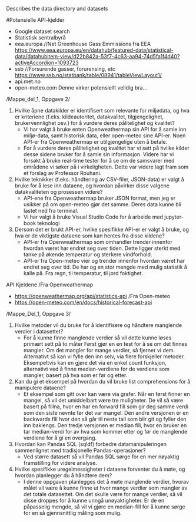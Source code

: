 Describes the data directory and datasets

#Potensielle API-kjelder
- Google dataset search
- Statistisk sentralbyrå
- eea.europa //Net Greenhouse Gass Emmissions fra EEA
    https://www.eea.europa.eu/en/datahub/featured-data/statistical-data/datahubitem-view/d22b842a-53f7-4c63-aa94-74d5fa1f4d40?activeAccordion=1093723
- ssb //Forsurende gasser, forurensing, etc
    https://www.ssb.no/statbank/table/08941/tableViewLayout1/
- api.met.no
- open-meteo.com
    Denne virker potensiellt velldig bra...


/Mappe_del_1, Oppgave 2/
1. Hvilke åpne datakilder er identifisert som relevante for miljødata, og hva er kriteriene (f.eks. kildeautoritet, datakvalitet, tilgjengelighet, brukervennlighet osv.) for å vurdere deres pålitelighet og kvalitet?
    - Vi har valgt å bruke enten Openweathermap sin API for å samle inn miljø-data, samt historisk data, eller open-meteo sine API-er. Noen API-er fra Openweathermap er utilgjengelige uten å betale. 
    - For å vurdere deres pålitelighet og kvalitet har vi sett på hvilke kilder desse sidene bruker for å samle sin informasjon. Videre har vi forsøkt å bruke real-time tester for å se om de samsvarer med områdene vi søker på i virkeligheten. Dette var videre lagt fram som et forslag av Professor Rouhani.
2. Hvilke teknikker (f.eks. håndtering av CSV-filer, JSON-data) er valgt å bruke for å lese inn dataene, og hvordan påvirker disse valgene datakvaliteten og prosessen videre?
    - API-ene fra Openweathermap bruker JSON format, men jeg er usikker på om open-meteo gjør det samme. Deres data kunne bli lastet ned fra terminal.
    - Vi har valgt å bruke Visual Studio Code for å arbeide med jupyter-book teknologi
3. Dersom det er brukt API-er, hvilke spesifikke API-er er valgt å bruke, og hva er de viktigste dataene som kan hentes fra disse kildene?
    - API-er fra Openweathermap som omhandler trender innenfor hvordan været har endret seg over tiden. Dette ligger sterkt med tanke på økende temperatur og sterkere vindforhold.
    - API-er fra Open-meteo vier og trender innenfor hvordan været har endret seg over tid. De har og en stor mengde med mulig statistik å kalle på. Fra regn, til temperatur, til jord foktighet. 

API Kjeldene
/Fra Openweathermap
- https://openweathermap.org/api/statistics-api
/Fra Open-meteo
- https://open-meteo.com/en/docs/historical-forecast-api

/Mappe_Del_1, Oppgave 3/

1. Hvilke metoder vil du bruke for å identifisere og håndtere manglende verdier i datasettet?
    - For å kunne finne manglende verdier så vil dette kunne løses primært sett på to måter Først gjør en en test for å se om det finnes mangler. Om det mangler for mange verdier, så fjerner vi dem. Alternativt så kan vi fylle den inn selv, via flere forskjeller metoder. Eksempeltvis kan en gjøre det via en enkel count funksjon, alternativt ved å finne median-verdiene for de verdiene som mangler, basert på hva som er før og etter. 
2. Kan du gi et eksempel på hvordan du vil bruke list comprehensions for å manipulere dataene?
    -  Et eksempel som gitt over kan være via grafer. Når en først finner en mangel, så vil det umiddelbart være tre muligheter. De vil så være basert på fillna, hvor en har en forward fill som gir deg samme verdi som den siste nevnte før det var mangel. Den andre versjonen er en backwards fill hvor den så går til neste tall som blir git og fyller den inn baklengs. Den tredje versjonen er median fill, hvor en bruker en tar median-verdi for av hva som kommer etter og før de manglende verdiene for å gi en overgang.
3. Hvordan kan Pandas SQL (sqldf) forbedre datamanipuleringen sammenlignet med tradisjonelle Pandas-operasjoner?
    - Ved større datasett så vil Pandas SQL sørge for en mer nøyaktig framstilling for videre analyse.
4. Hvilke spesifikke uregelmessigheter i dataene forventer du å møte, og hvordan planlegger du å håndtere dem?
    - I denne oppgaven planlegges det å møte manglende verdier, hvorav målet vil være å kunne finne ut hvor mange verdier som mangler av det totale datasettet. Om det skulle være for mange verdier, så vil disse droppes for å kunne unngå unøyaktigheter. Er de en påpasselig mengde, så vil vi gjøre en median-fill for å kunne sørge for en så gjennsnittlig måling som mulig. 
